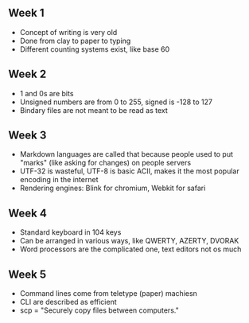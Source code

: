 ## Week 1
- Concept of writing is very old
- Done from clay to paper to typing
- Different counting systems exist, like base 60

## Week 2
- 1 and 0s are bits
- Unsigned numbers are from 0 to 255, signed is -128 to 127
- Bindary files are not meant to be read as text

## Week 3
- Markdown languages are called that because people used to put "marks" (like asking for changes) on people servers
- UTF-32 is wasteful, UTF-8 is basic ACII, makes it the most popular encoding in the internet
- Rendering engines: Blink for chromium, Webkit for safari

## Week 4
- Standard keyboard in 104 keys
- Can be arranged in various ways, like QWERTY, AZERTY, DVORAK
- Word processors are the complicated one, text editors not os much

## Week 5
- Command lines come from teletype (paper) machiesn
- CLI are described as efficient
- scp = "Securely copy files between computers."
